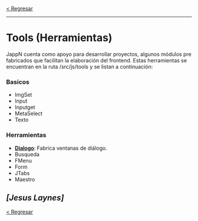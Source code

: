 [< Regresar](README.md)

---
# Tools (Herramientas)
JappN cuenta como apoyo para desarrollar proyectos, algunos módulos pre fabricados que facilitan la elaboración del frontend. Estas herramientas se encuentran en la ruta /src/js/tools y se listan a continuación:

### Basicos
* ImgSet 
* Input 
* Inputget 
* MetaSelect 
* Texto 

### Herramientas
* [**Dialogo**](Dialogo.md): Fabrica ventanas de diálogo. 
* Busqueda 
* FMenu 
* Form 
* JTabs 
* Maestro 



*[Jesus Laynes]*
---

[< Regresar](README.md)